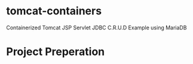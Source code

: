 # tomcat-containers
Containerized Tomcat JSP Servlet JDBC C.R.U.D Example using MariaDB

# Project Preperation